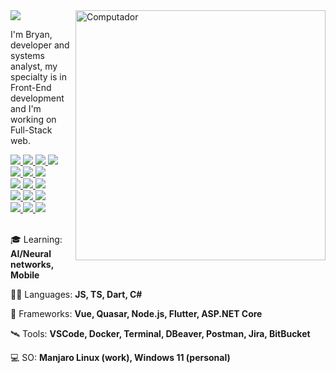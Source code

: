 <a href="https://github.com/bryandbernhardt">
    <img src="https://img.shields.io/static/v1?label=Overview&message=bryandbernhardt&color=6909FA&style=for-the-badge&logo=GitHub&labelColor=323330">
</a>
    
<img src="https://raw.githubusercontent.com/MicaelliMedeiros/micaellimedeiros/master/image/computer-illustration.png" min-width="400px" max-width="400px" width="400px" align="right" alt="Computador">

<p> 
  I'm Bryan, developer and systems analyst, my specialty is in Front-End development and I'm working on Full-Stack web.
</p>

<a href="https://github.com/bryandbernhardt">
    <img src="https://img.shields.io/badge/Node.js-323330?style=for-the-badge&logo=node.js&logoColor=4AB04E" />
    <img src="https://img.shields.io/badge/Vue-323330?style=for-the-badge&logo=vue.js&logoColor=3EB480" />
    <img src="https://img.shields.io/badge/Quasar-323330?style=for-the-badge&logo=quasar&logoColor=16B7FB" />
    <img src="https://img.shields.io/badge/-jest-323330?style=for-the-badge&logo=jest&logoColor=%23C21325" />
    <br />
    <img src="https://img.shields.io/badge/JavaScript-323330?style=for-the-badge&logo=javascript&logoColor=F7DF1E" />
    <img src="https://img.shields.io/badge/TypeScript-323330?style=for-the-badge&logo=typescript&logoColor=007ACB" />
    <img src="https://img.shields.io/badge/SASS-323330.svg?style=for-the-badge&logo=SASS&logoColor=hotpink" />
    <br />
    <img src="https://img.shields.io/badge/Docker-323330?style=for-the-badge&logo=docker&logoColor=0090E1" />
    <img src="https://img.shields.io/badge/Windows%2011-323330.svg?style=for-the-badge&logo=Windows%2011&logoColor=%230079d5" />
    <img src="https://img.shields.io/badge/Manjaro-323330?style=for-the-badge&logo=manjaro&logoColor=35BFA4" />
    <br />
    <img src="https://img.shields.io/badge/Trello-323330.svg?style=for-the-badge&logo=Trello&logoColor=%23026AA7" />
    <img src="https://img.shields.io/badge/jira-323330.svg?style=for-the-badge&logo=jira&logoColor=%230A0FFF" />
    <img src="https://img.shields.io/badge/Postman-323330?style=for-the-badge&logo=postman&logoColor=FF6C37" />
    <br />
    <img src="https://img.shields.io/badge/bitbucket-323330.svg?style=for-the-badge&logo=bitbucket&logoColor=%230047B3" />
    <img src="https://img.shields.io/badge/NPM-323330.svg?style=for-the-badge&logo=npm&logoColor=%23CB3837" />
    <img src="https://img.shields.io/badge/yarn-323330.svg?style=for-the-badge&logo=yarn&logoColor=%232C8EBB" />
</a>

<br />
<br />

<p>
  🎓 Learning: <strong>AI/Neural networks, Mobile</strong>
</p>

<p>
  🧑‍🚀 Languages: <strong>JS, TS, Dart, C#</strong>
</p>

<p>
  🚀 Frameworks: <strong>Vue, Quasar, Node.js, Flutter, ASP.NET Core</strong>
</p>

<p>
  🛰️ Tools: <strong>VSCode, Docker, Terminal, DBeaver, Postman, Jira, BitBucket</strong>
</p>

<p>
  💻 SO: <strong>Manjaro Linux (work), Windows 11 (personal)</strong>
</p>
